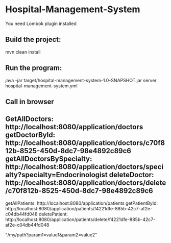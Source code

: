 # Hospital-Management-System
You need Lombok plugin installed
## Build the project:
mvn clean install
## Run the program:
java -jar target/hospital-management-system-1.0-SNAPSHOT.jar server hospital-management-system.yml
## Call in browser
GetAllDoctors:
http://localhost:8080/application/doctors
getDoctorById:
http://localhost:8080/application/doctors/c70f812b-8525-450d-8dc7-98e4892c89c6
getAllDoctorsBySpecialty:
http://localhost:8080/application/doctors/specialty?specialty=Endocrinologist
deleteDoctor:
http://localhost:8080/application/doctors/delete/c70f812b-8525-450d-8dc7-98e4892c89c6
-
getAllPatients:
http://localhost:8080/application/patients
getPatientById:
http://localhost:8080/application/patients/f4221dfe-885b-42c7-af2e-c04db44fd048
deletePatient:
http://localhost:8080/application/patients/delete/f4221dfe-885b-42c7-af2e-c04db44fd048

"/my/path?param1=value1&param2=value2"
